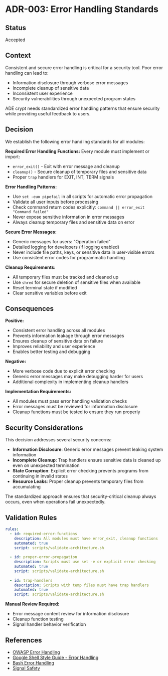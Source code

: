 # ADR-003: Error Handling Standards

## Status
Accepted

## Context
Consistent and secure error handling is critical for a security tool. Poor error handling can lead to:
- Information disclosure through verbose error messages
- Incomplete cleanup of sensitive data
- Inconsistent user experience
- Security vulnerabilities through unexpected program states

ADE crypt needs standardized error handling patterns that ensure security while providing useful feedback to users.

## Decision
We establish the following error handling standards for all modules:

**Required Error Handling Functions:**
Every module must implement or import:
- `error_exit()` - Exit with error message and cleanup
- `cleanup()` - Secure cleanup of temporary files and sensitive data
- Proper `trap` handlers for EXIT, INT, TERM signals

**Error Handling Patterns:**
- Use `set -euo pipefail` in all scripts for automatic error propagation
- Validate all user inputs before processing
- Check command return codes explicitly: `command || error_exit "Command failed"`
- Never expose sensitive information in error messages
- Always cleanup temporary files and sensitive data on error

**Secure Error Messages:**
- Generic messages for users: "Operation failed"
- Detailed logging for developers (if logging enabled)
- Never include file paths, keys, or sensitive data in user-visible errors
- Use consistent error codes for programmatic handling

**Cleanup Requirements:**
- All temporary files must be tracked and cleaned up
- Use `shred` for secure deletion of sensitive files when available
- Reset terminal state if modified
- Clear sensitive variables before exit

## Consequences

**Positive:**
- Consistent error handling across all modules
- Prevents information leakage through error messages  
- Ensures cleanup of sensitive data on failure
- Improves reliability and user experience
- Enables better testing and debugging

**Negative:**
- More verbose code due to explicit error checking
- Generic error messages may make debugging harder for users
- Additional complexity in implementing cleanup handlers

**Implementation Requirements:**
- All modules must pass error handling validation checks
- Error messages must be reviewed for information disclosure
- Cleanup functions must be tested to ensure they run properly

## Security Considerations
This decision addresses several security concerns:
- **Information Disclosure**: Generic error messages prevent leaking system information
- **Incomplete Cleanup**: Trap handlers ensure sensitive data is cleaned up even on unexpected termination
- **State Corruption**: Explicit error checking prevents programs from continuing in invalid states
- **Resource Leaks**: Proper cleanup prevents temporary files from accumulating

The standardized approach ensures that security-critical cleanup always occurs, even when operations fail unexpectedly.

## Validation Rules
```yaml
rules:
  - id: required-error-functions
    description: All modules must have error_exit, cleanup functions
    automated: true
    script: scripts/validate-architecture.sh
    
  - id: proper-error-propagation  
    description: Scripts must use set -e or explicit error checking
    automated: true
    script: scripts/validate-architecture.sh
    
  - id: trap-handlers
    description: Scripts with temp files must have trap handlers
    automated: true
    script: scripts/validate-architecture.sh
```

**Manual Review Required:**
- Error message content review for information disclosure
- Cleanup function testing
- Signal handler behavior verification

## References
- [OWASP Error Handling](https://owasp.org/www-community/Improper_Error_Handling)  
- [Google Shell Style Guide - Error Handling](https://google.github.io/styleguide/shellguide.html#s7.4-error-handling)
- [Bash Error Handling](https://mywiki.wooledge.org/BashFAQ/105)
- [Signal Safety](https://man7.org/linux/man-pages/man7/signal-safety.7.html)